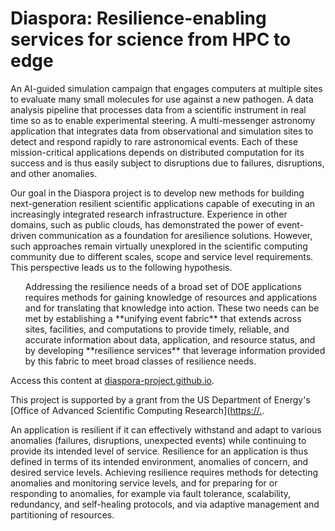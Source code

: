 # Diaspora: Resilience-enabling services for science from HPC to edge

An AI-guided simulation campaign that engages computers at multiple sites to evaluate many small molecules for use against a new pathogen. A data analysis pipeline that processes data from a scientific instrument in real time so as to enable experimental steering. A multi-messenger astronomy application that integrates data from observational and simulation sites to detect and respond rapidly to rare astronomical events. Each of these mission-critical applications depends on distributed computation for its success and is thus easily subject to disruptions due to  failures, disruptions, and other anomalies.

Our goal in the Diaspora project is to develop new methods for building next-generation resilient scientific applications capable of executing in an increasingly integrated research infrastructure. Experience in other domains, such as public clouds, has demonstrated the power of event-driven communication as a foundation for aresilience solutions. However, such approaches remain virtually unexplored in the scientific computing community due to different scales, scope and service level requirements. This perspective leads us to the following hypothesis.

<ul>
Addressing the resilience needs of a broad set of DOE applications requires methods for gaining knowledge of resources and applications and for translating that knowledge into action. 
These two needs can be met by establishing a **unifying event fabric** that extends across sites, facilities, and computations to provide timely, reliable, and accurate information about data, application, and resource status, and by developing **resilience services** that leverage information provided by this fabric to meet broad classes of resilience needs. 
</ul>




Access this content at [diaspora-project.github.io](https://diaspora-project.github.io).

This project is supported by a grant from the US Department of Energy's [Office of Advanced Scientific Computing Research]([https://.](https://science.osti.gov/ascr).

An application is resilient if it can effectively withstand and adapt to various anomalies (failures, disruptions, unexpected events) while continuing to provide its intended level of service. Resilience for an application is thus defined in terms of its intended environment, anomalies of concern, and desired service levels. Achieving resilience requires methods for detecting anomalies and monitoring service levels, and for preparing for or responding to anomalies, for example via fault tolerance, scalability, redundancy, and self-healing protocols, and via adaptive management and partitioning of resources.

